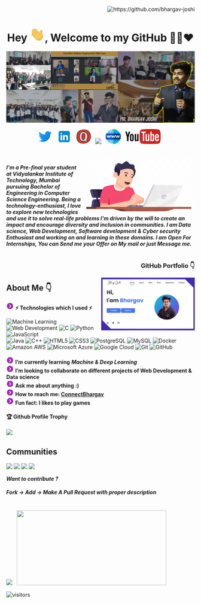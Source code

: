 <p align="right"> <img src="https://komarev.com/ghpvc/?username=bhargav-joshi" alt="https://github.com/bhargav-joshi"> </p>

<h1 align="center">Hey <img src="https://github.com/bhargav-joshi/bhargav-joshi.github.io/blob/master/assets/img/Hi.gif" width="40px" />, Welcome to my GitHub 👨‍💻❤️ <br></h1>

<img src="https://github.com/bhargav-joshi/bhargav-joshi.github.io/blob/master/assets/img/Backcover.png">

<p align="center">
<a href=""https://twitter.com/Capturing_eye"><img height="40" src="https://github.com/bhargav-joshi/bhargav-joshi/blob/master/Assets/twitter.svg"></a>&nbsp;&nbsp;
<a href="https://www.linkedin.com/in/capturingeye/"><img height="40" src="https://github.com/bhargav-joshi/bhargav-joshi/blob/master/Assets/linkedin.svg"></a>&nbsp;&nbsp;
<a href="https://www.quora.com/profile/Bhargav-Joshi-149"><img height="40" src="https://github.com/bhargav-joshi/bhargav-joshi/blob/master/Assets/quora.svg"></a>&nbsp;&nbsp;
<a href="https://medium.com/@bhargavjoshi55"><img height="40" src="https://raw.githubusercontent.com/soumyadip007/soumyadip007/master/img/social/mm.png"></a>&nbsp;&nbsp;
<a href="http://ibhargavjoshi.com/"><img height="40" src="https://github.com/bhargav-joshi/bhargav-joshi/blob/master/Assets/www.svg"></a>&nbsp;&nbsp;
<a href="http://www.youtube.com/channel/UCNNV6y1pF3sv8xfKjsz7fUw?sub_confirmation=1"><img height="40" src="https://github.com/bhargav-joshi/bhargav-joshi/blob/master/Assets/YouTube.png"></a>&nbsp;&nbsp; 
</p>  
<br>

<img src="https://github.com/bhargav-joshi/bhargav-joshi/blob/master/Assets/programmer-crop.gif" width="300px" align="Right">
<h4 align="left"> <i>I'm a Pre-final year student at Vidyalankar Institute of Technology, Mumbai pursuing Bachelor of Engineering in Computer Science Engineering. Being a technology-enthusiast, I love to explore new technologies and use it to solve real-life problems I'm driven by the will to create an impact and encourage diversity and inclusion in communities.
I am Data science, Web Development, Software development & Cyber security Enthusiast and working on and learning in these domains.
I am Open For Internships, You can Send me your Offer on My mail or just Message me. </i></h4>

# 

<h3 align="Right"> GitHub Portfolio 👇 </h3>
<a href="http://bhargav-joshi.github.io"><img src="https://github.com/bhargav-joshi/bhargav-joshi/blob/master/Assets/github-website.png" width="250px" align="right"></a>

## About Me 👇
 
<img src="https://github.com/bhargav-joshi/bhargav-joshi/blob/master/Assets/next.png" width="20px"> **⚡ Technologies which I used ⚡**
 
![Machine Learning](https://img.shields.io/badge/Machine%20Learning-%7C-blue?style=flat-square) 
![Web Development](https://img.shields.io/badge/Web%20Development-%7C-red?style=flat-square) 
![C](https://img.shields.io/badge/C-%7C-blue?style=flat-square)
![Python](https://img.shields.io/badge/-Python-black?style=flat-square&logo=Python)
![JavaScript](https://img.shields.io/badge/-JavaScript-black?style=flat-square&logo=javascript) <br>
![Java](https://img.shields.io/badge/-java-E34A86?style=flat-square&logo=java) 
![C++](https://img.shields.io/badge/-C++-00599C?style=flat-square&logo=c) 
![HTML5](https://img.shields.io/badge/-HTML5-E34F26?style=flat-square&logo=html5&logoColor=white)
![CSS3](https://img.shields.io/badge/-CSS3-1572B6?style=flat-square&logo=css3)
![PostgreSQL](https://img.shields.io/badge/-PostgreSQL-336791?style=flat-square&logo=postgresql)
![MySQL](https://img.shields.io/badge/-MySQL-black?style=flat-square&logo=mysql)
![Docker](https://img.shields.io/badge/-Docker-black?style=flat-square&logo=docker) <br>
![Amazon AWS](https://img.shields.io/badge/Amazon%20AWS-232F3E?style=flat-square&logo=amazon-aws)
![Microsoft Azure](https://img.shields.io/badge/Microsoft%20Azure-232F7E?style=flat-square&logo=microsoft-azure)
![Google Cloud](https://img.shields.io/badge/Google%20Cloud-black?style=flat-square&logo=google-cloud)
![Git](https://img.shields.io/badge/-Git-black?style=flat-square&logo=git)
![GitHub](https://img.shields.io/badge/-GitHub-181717?style=flat-square&logo=github)
<br> <br>
<img src="https://github.com/bhargav-joshi/bhargav-joshi/blob/master/Assets/next.png" width="20px"> **I’m currently learning** ***Machine & Deep Learning*** <br>
<img src="https://github.com/bhargav-joshi/bhargav-joshi/blob/master/Assets/next.png" width="20px"> **I’m looking to collaborate on different projects of Web Development & Data science** <br>
<img src="https://github.com/bhargav-joshi/bhargav-joshi/blob/master/Assets/next.png" width="20px"> **Ask me about anything :)** <br>
<img src="https://github.com/bhargav-joshi/bhargav-joshi/blob/master/Assets/next.png" width="20px"> **How to reach me: [ConnectBhargav](https://www.linkedin.com/in/capturingeye/)**<br>
<img src="https://github.com/bhargav-joshi/bhargav-joshi/blob/master/Assets/next.png" width="20px"> **Fun fact: I likes to play games**<br>

<div>
  <h4>🏆 Github Profile Trophy</h4>
  <a href="https://github.com/ryo-ma/github-profile-trophy">
    <img src="https://github-profile-trophy.vercel.app/?username=bhargav-joshi&column=7&hide=issue"/>
  </a>
</div>

## Communities

<a href="https://crowdsource.google.com/"><img src="https://lh3.googleusercontent.com/mR_90d6G3yG85wtSqaIm2NhHNTpXQFDdr0kGyU6JPJ0B0emm1LNmBI_rNcQ-khwcuMeE" width=60px></a>
<a href="https://dsc.community.dev/"><img src="https://media-exp1.licdn.com/dms/image/C560BAQHtS3OdZ0Kr8Q/company-logo_200_200/0?e=2159024400&v=beta&t=NFD7U4LerS47Ui4c03fBDH_6BsG9vTQm081EVKBxYc0" width=70px></a>
<a href="https://codingblocks.com/"><img src="https://avatars1.githubusercontent.com/u/19412721?s=200&v=4" width=60px></a>
<a href="https://github.com/Developer-Community-India"><img src="https://avatars0.githubusercontent.com/u/71818610?s=200&v=4" width=60px></a>


***Want to contribute ?*** 
##### Fork -> Add -> Make A Pull Request with proper description

# 

<p> 
<img src="https://github-readme-stats.vercel.app/api?username=bhargav-joshi&show_icons=true&theme=merko" width=500> &nbsp <img src="https://github-readme-stats.vercel.app/api/top-langs/?username=bhargav-joshi&layout=compact&langs_count=10" width=400 height=200>
</p>

![visitors](https://visitor-badge.glitch.me/badge?page_id=page.id)
